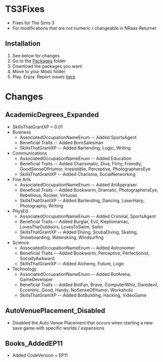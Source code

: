 # TS3Fixes

+ Fixes for The Sims 3
+ For modifications that are not numeric / changeable in NRaas Returner

## Installation

1. See below for changes
2. Go to the [Packages](https://github.com/VMPYRC/TS3Fixes/tree/main/Packages) folder
3. Download the packages you want
4. Move to your Mods folder
5. Play. Enjoy. Report issues [here](https://github.com/VMPYRC/TS3Fixes/issues)

# Changes

## AcademicDegrees_Expanded

+ SkillsThatGrantXP = 0.01
+ Business
  + AssociatedOccupationNameEnum -- Added SportsAgent
  + Beneficial Traits -- Added BornSalesman
  + SkillsThatGrantXP -- Added Bartending, Logic, Writing
+ Communications
  + AssociatedOccupationNameEnum -- Added Education
  + Beneficial Traits -- Added Charismatic, Diva, Flirty, Friendly, GoodSenseOfHumor, Irresistible, Perceptive, PhotographersEye
  + SkillsThatGrantXP -- Added Charisma, SocialNetworking
+ Fine Arts
  + AssociatedOccupationNameEnum -- Added ArtAppraiser
  + Beneficial Traits -- Added Bookworm, Dramatic, PhotographersEye, Rebellious, Rocker, Virtuoso
  + SkillsThatGrantXP -- Added Bartending, Dancing, LaserHarp, Photography, Writing
+ PhysEd
  + AssociatedOccupationNameEnum -- Added Criminal, SportsAgent
  + Beneficial Traits -- Added Burglar, Evil, Kleptomaniac, LovesTheOutdoors, LovesToSwim, Sailor
  + SkillsThatGrantXP -- Added Diving, ScubaDiving, Skating, Snowboarding, Waterskiing, Windsurfing
+ Science
  + AssociatedOccupationNameEnum -- Added Astronomer
  + Beneficial Traits -- Added Bookworm, Perceptive, Perfectionist, SociallyAwkward
  + SkillsThatGrantXP -- Added Alchemy, Future, Logic
+ Technology
  + AssociatedOccupationNameEnum -- Added BotArena, GameDeveloper
  + Beneficial Traits -- Added BotFan, Brave, ComputerWhiz, Daredevil, Eccentric, Good, Handy, NoSenseOfHumor, Workaholic
  + SkillsThatGrantXP -- Added BotBuilding, Hacking, VideoGame

## AutoVenuePlacement_Disabled

+ Disabled the Auto Venue Placement that occurs when starting a new save game with specific worlds / expansions

## Books_AddedEP11

+ Added CodeVersion = EP11
